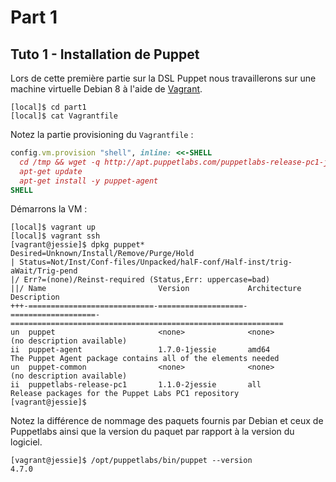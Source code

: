 # Part 1

## Tuto 1 - Installation de Puppet

Lors de cette première partie sur la DSL Puppet nous travaillerons sur une machine virtuelle Debian 8 à l'aide de [Vagrant](https://www.vagrantup.com).

```shell
[local]$ cd part1
[local]$ cat Vagrantfile
```

Notez la partie provisioning du `Vagrantfile` :

```ruby
config.vm.provision "shell", inline: <<-SHELL
  cd /tmp && wget -q http://apt.puppetlabs.com/puppetlabs-release-pc1-jessie.deb && dpkg -i puppetlabs-release-pc1-jessie.deb
  apt-get update
  apt-get install -y puppet-agent
SHELL
```

Démarrons la VM :

```shell
[local]$ vagrant up
[local]$ vagrant ssh
[vagrant@jessie]$ dpkg puppet*
Desired=Unknown/Install/Remove/Purge/Hold
| Status=Not/Inst/Conf-files/Unpacked/halF-conf/Half-inst/trig-aWait/Trig-pend
|/ Err?=(none)/Reinst-required (Status,Err: uppercase=bad)
||/ Name                         Version             Architecture        Description
+++-============================-===================-===================-=============================================================
un  puppet                       <none>              <none>              (no description available)
ii  puppet-agent                 1.7.0-1jessie       amd64               The Puppet Agent package contains all of the elements needed
un  puppet-common                <none>              <none>              (no description available)
ii  puppetlabs-release-pc1       1.1.0-2jessie       all                 Release packages for the Puppet Labs PC1 repository
[vagrant@jessie]$
```

Notez la différence de nommage des paquets fournis par Debian et ceux de Puppetlabs ainsi que la version du paquet par rapport à la version du logiciel.

```shell
[vagrant@jessie]$ /opt/puppetlabs/bin/puppet --version
4.7.0
```
